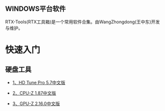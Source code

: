 ## WINDOWS平台软件

  RTX-Tools(RTX工具箱)是一个常用软件合集。由WangZhongdong(王中东)开发与维护。


# 快速入门
## 硬盘工具
* [1、HD Tune Pro 5.7中文版](http://xzc.197746.com/HDTunePro570.zip)

* [2、CPU-Z 1.87中文版](http://download.cpuid.com/cpu-z/cpu-z_1.87-cn.exe)

* [3、GPU-Z 2.16.0中文版](http://down10.zol.com.cn/ceshi/GPUZ.2.16.0.exe)
